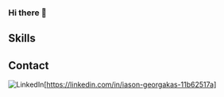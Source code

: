 ### Hi there 👋

<!--
**jason23g/jason23g** is a ✨ _special_ ✨ repository because its `README.md` (this file) appears on your GitHub profile.

Here are some ideas to get you started:

🔭 I’m currently working on my thesis 
- 🌱 I’m currently learning ...
- 👯 I’m looking to collaborate on ...
- 🤔 I’m looking for help with ...
- 💬 Ask me about ...
- 📫 How to reach me: ...
- 😄 Pronouns: ...
- ⚡ Fun fact: ...
-->

## Skills

## Contact
![LinkedIn](https://img.shields.io/badge/linkedin-%230077B5.svg?style=for-the-badge&logo=linkedin&logoColor=white)[https://linkedin.com/in/iason-georgakas-11b62517a]
